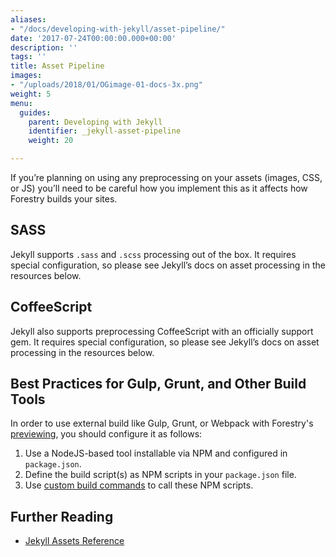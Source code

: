 ```yaml
---
aliases:
- "/docs/developing-with-jekyll/asset-pipeline/"
date: '2017-07-24T00:00:00.000+00:00'
description: ''
tags: ''
title: Asset Pipeline
images:
- "/uploads/2018/01/OGimage-01-docs-3x.png"
weight: 5
menu:
  guides:
    parent: Developing with Jekyll
    identifier: _jekyll-asset-pipeline
    weight: 20

---
```

If you’re planning on using any preprocessing on your assets (images, CSS, or JS) you’ll need to be careful how you implement this as it affects how Forestry builds your sites.

## SASS

Jekyll supports `.sass` and `.scss` processing out of the box. It requires special configuration, so please see Jekyll’s docs on asset processing in the resources below.

## CoffeeScript

Jekyll also supports preprocessing CoffeeScript with an officially support gem. It requires special configuration, so please see Jekyll’s docs on asset processing in the resources below.

## Best Practices for Gulp, Grunt, and Other Build Tools

In order to use external build like Gulp, Grunt, or Webpack with Forestry's [previewing][1], you should configure it as follows:

1. Use a NodeJS-based tool installable via NPM and configured in `package.json`.
2. Define the build script(s) as NPM scripts in your `package.json` file.
3. Use [custom build commands](/docs/settings/build-commands/) to call these NPM scripts.

[1]: /docs/editing/previews

## Further Reading
- [Jekyll Assets Reference](https://jekyllrb.com/docs/assets/)